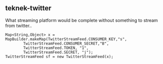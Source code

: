 teknek-twitter
------

What streaming platform would be complete without something to stream from twitter..

    Map<String,Object> x = MapBuilder.makeMap(TwitterStreamFeed.CONSUMER_KEY,"s",
            TwitterStreamFeed.CONSUMER_SECRET,"B",
            TwitterStreamFeed.TOKEN, "1",
            TwitterStreamFeed.SECRET, "j");
    TwitterStreamFeed sf = new TwitterStreamFeed(x);
    
    

